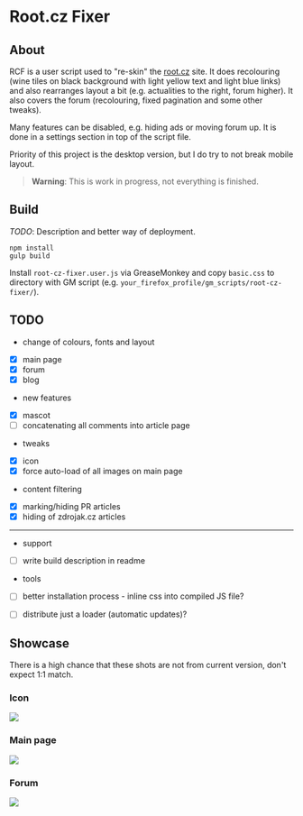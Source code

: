 # Root.cz Fixer

## About

RCF is a user script used to "re-skin" the [root.cz](http://root.cz) site.
It does recolouring (wine tiles on black background with light yellow text and light blue links) and also rearranges layout a bit (e.g. actualities to the right, forum higher). It also covers the forum (recolouring, fixed pagination and some other tweaks).

Many features can be disabled, e.g. hiding ads or moving forum up. It is done in a settings section in top of the script file.

Priority of this project is the desktop version, but I do try to not break mobile layout.

> **Warning**: This is work in progress, not everything is finished.


## Build

*TODO*: Description and better way of deployment.

```
npm install
gulp build
```
Install `root-cz-fixer.user.js` via GreaseMonkey and copy `basic.css` to directory with GM script (e.g. `your_firefox_profile/gm_scripts/root-cz-fixer/`).


## TODO

* change of colours, fonts and layout
 * [x] main page
 * [x] forum
 * [x] blog

* new features
 * [x] mascot
 * [ ] concatenating all comments into article page

* tweaks
 * [x] icon
 * [x] force auto-load of all images on main page

* content filtering
 * [x] marking/hiding PR articles
 * [x] hiding of zdrojak.cz articles

***

* support
 * [ ] write build description in readme

* tools
 * [ ] better installation process - inline css into compiled JS file?
 * [ ] distribute just a loader (automatic updates)?


## Showcase

There is a high chance that these shots are not from current version, don't expect 1:1 match.

### Icon
![](http://i.imgur.com/pDdhNKz.png)

### Main page
![](http://i.imgur.com/gq4E76R.png)

### Forum
![](http://i.imgur.com/6hJWNV6.png)
